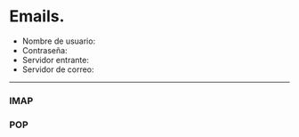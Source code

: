 # Emails.

* Nombre de usuario:
* Contraseña:
* Servidor entrante:
* Servidor de correo:
----------------------------------

### IMAP

### POP
